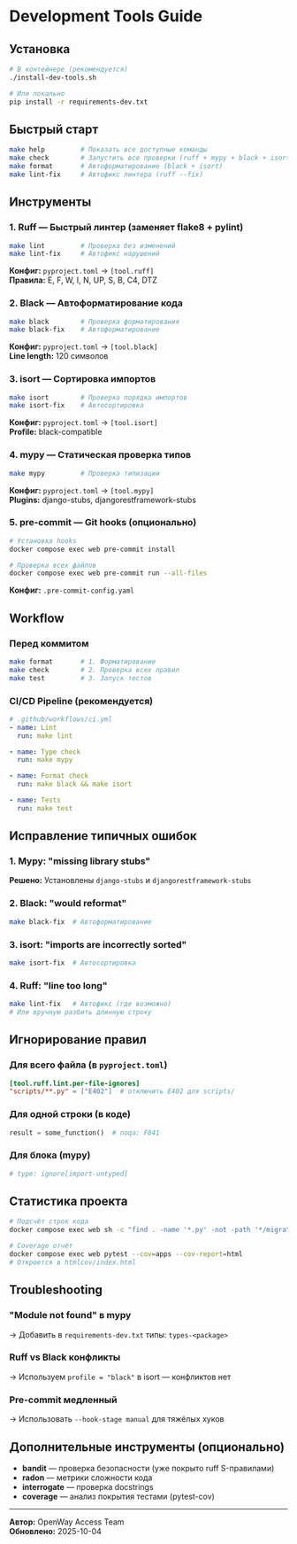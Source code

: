 # Development Tools Guide

## Установка

```bash
# В контейнере (рекомендуется)
./install-dev-tools.sh

# Или локально
pip install -r requirements-dev.txt
```

## Быстрый старт

```bash
make help         # Показать все доступные команды
make check        # Запустить все проверки (ruff + mypy + black + isort)
make format       # Автоформатирование (black + isort)
make lint-fix     # Автофикс линтера (ruff --fix)
```

## Инструменты

### 1. **Ruff** — Быстрый линтер (заменяет flake8 + pylint)

```bash
make lint         # Проверка без изменений
make lint-fix     # Автофикс нарушений
```

**Конфиг:** `pyproject.toml` → `[tool.ruff]`  
**Правила:** E, F, W, I, N, UP, S, B, C4, DTZ

### 2. **Black** — Автоформатирование кода

```bash
make black        # Проверка форматирования
make black-fix    # Автоформатирование
```

**Конфиг:** `pyproject.toml` → `[tool.black]`  
**Line length:** 120 символов

### 3. **isort** — Сортировка импортов

```bash
make isort        # Проверка порядка импортов
make isort-fix    # Автосортировка
```

**Конфиг:** `pyproject.toml` → `[tool.isort]`  
**Profile:** black-compatible

### 4. **mypy** — Статическая проверка типов

```bash
make mypy         # Проверка типизации
```

**Конфиг:** `pyproject.toml` → `[tool.mypy]`  
**Plugins:** django-stubs, djangorestframework-stubs

### 5. **pre-commit** — Git hooks (опционально)

```bash
# Установка hooks
docker compose exec web pre-commit install

# Проверка всех файлов
docker compose exec web pre-commit run --all-files
```

**Конфиг:** `.pre-commit-config.yaml`

## Workflow

### Перед коммитом

```bash
make format       # 1. Форматирование
make check        # 2. Проверка всех правил
make test         # 3. Запуск тестов
```

### CI/CD Pipeline (рекомендуется)

```yaml
# .github/workflows/ci.yml
- name: Lint
  run: make lint

- name: Type check
  run: make mypy

- name: Format check
  run: make black && make isort

- name: Tests
  run: make test
```

## Исправление типичных ошибок

### 1. Mypy: "missing library stubs"
**Решено:** Установлены `django-stubs` и `djangorestframework-stubs`

### 2. Black: "would reformat"
```bash
make black-fix  # Автоформатирование
```

### 3. isort: "imports are incorrectly sorted"
```bash
make isort-fix  # Автосортировка
```

### 4. Ruff: "line too long"
```bash
make lint-fix   # Автофикс (где возможно)
# Или вручную разбить длинную строку
```

## Игнорирование правил

### Для всего файла (в `pyproject.toml`)
```toml
[tool.ruff.lint.per-file-ignores]
"scripts/**.py" = ["E402"]  # отключить E402 для scripts/
```

### Для одной строки (в коде)
```python
result = some_function()  # noqa: F841
```

### Для блока (mypy)
```python
# type: ignore[import-untyped]
```

## Статистика проекта

```bash
# Подсчёт строк кода
docker compose exec web sh -c "find . -name '*.py' -not -path '*/migrations/*' | xargs wc -l | tail -1"

# Coverage отчёт
docker compose exec web pytest --cov=apps --cov-report=html
# Откроется в htmlcov/index.html
```

## Troubleshooting

### "Module not found" в mypy
→ Добавить в `requirements-dev.txt` типы: `types-<package>`

### Ruff vs Black конфликты
→ Используем `profile = "black"` в isort — конфликтов нет

### Pre-commit медленный
→ Использовать `--hook-stage manual` для тяжёлых хуков

## Дополнительные инструменты (опционально)

- **bandit** — проверка безопасности (уже покрыто ruff S-правилами)
- **radon** — метрики сложности кода
- **interrogate** — проверка docstrings
- **coverage** — анализ покрытия тестами (pytest-cov)

---

**Автор:** OpenWay Access Team  
**Обновлено:** 2025-10-04

